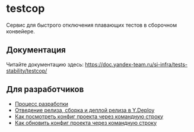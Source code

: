 # testcop

Сервис для быстрого отключения плавающих тестов в сборочном конвейере.

## Документация

Читайте документацию здесь: https://doc.yandex-team.ru/si-infra/tests-stability/testcop/

## Для разработчиков

* [Процесс разработки](docs/dev/how-to-develop/how-to-develop.md)
* [Отведение релиза, сборка и деплой релиза в Y.Deploy](docs/dev/how-to-release/how-to-release.md)
* [Как посмотреть конфиг проекта через командную строку](docs/dev/how-to-get-config/how-to-get-config.md)
* [Как обновить конфиг проекта через командную строку](docs/dev/how-to-set-config/how-to-set-config.md)

